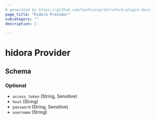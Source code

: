 ```yaml
---
# generated by https://github.com/hashicorp/terraform-plugin-docs
page_title: "hidora Provider"
subcategory: ""
description: |-
  
---
```


# hidora Provider





<!-- schema generated by tfplugindocs -->
## Schema

### Optional

- `access_token` (String, Sensitive)
- `host` (String)
- `password` (String, Sensitive)
- `username` (String)
